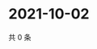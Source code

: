 # 2021-10-02

共 0 条

<!-- BEGIN WEIBO -->
<!-- 最后更新时间 Sat Oct 02 2021 06:10:43 GMT+0800 (China Standard Time) -->

<!-- END WEIBO -->

